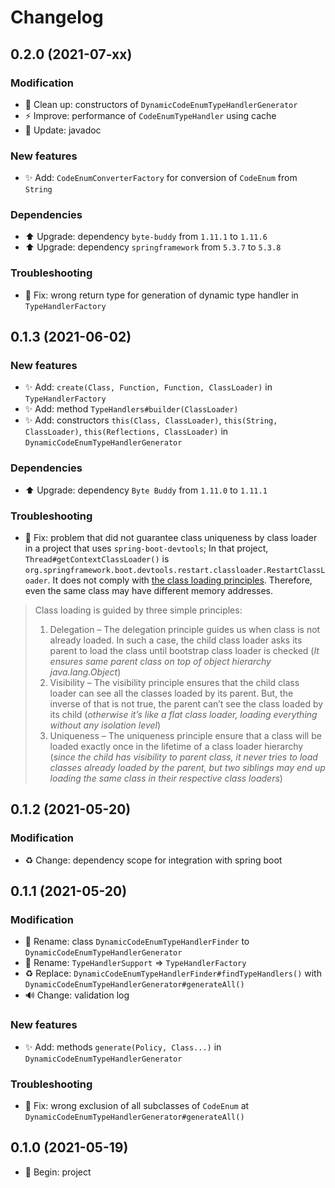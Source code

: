 # Changelog

## 0.2.0 (2021-07-xx)

### Modification

- 🚿 Clean up: constructors of `DynamicCodeEnumTypeHandlerGenerator`
- ⚡️ Improve: performance of `CodeEnumTypeHandler` using cache
- 📝 Update: javadoc

### New features

- ✨ Add: `CodeEnumConverterFactory` for conversion of `CodeEnum` from `String`

### Dependencies

- ⬆️ Upgrade: dependency `byte-buddy` from `1.11.1` to `1.11.6`
- ⬆️ Upgrade: dependency `springframework` from `5.3.7` to `5.3.8`

### Troubleshooting

- 🐞 Fix: wrong return type for generation of dynamic type handler in `TypeHandlerFactory`



## 0.1.3 (2021-06-02)

### New features

- ✨ Add: `create(Class, Function, Function, ClassLoader)` in `TypeHandlerFactory`
- ✨ Add: method `TypeHandlers#builder(ClassLoader)`
- ✨ Add: constructors `this(Class, ClassLoader)`, `this(String, ClassLoader)`, `this(Reflections, ClassLoader)` in `DynamicCodeEnumTypeHandlerGenerator`

### Dependencies

- ⬆️ Upgrade: dependency `Byte Buddy` from `1.11.0` to `1.11.1`

### Troubleshooting

- 🐞 Fix: problem that did not guarantee class uniqueness by class loader in a project that uses `spring-boot-devtools`; In that project, `Thread#getContextClassLoader()` is `org.springframework.boot.devtools.restart.classloader.RestartClassLoader`. It does not comply with [the class loading principles](https://dzone.com/articles/demystify-java-class-loading). Therefore, even the same class may have different memory addresses.

> Class loading is guided by three simple principles:
>
> 1. Delegation – The delegation principle guides us when class is not already loaded. In such a case, the child class loader asks its parent to load the class until bootstrap class loader is checked (*It ensures same parent class on top of object hierarchy java.lang.Object*)
> 2. Visibility – The visibility principle ensures that the child class loader can see all the classes loaded by its parent. But, the inverse of that is not true, the parent can’t see the class loaded by its child (*otherwise it’s like a flat class loader, loading everything without any isolation level*)
> 3. Uniqueness – The uniqueness principle ensure that a class will be loaded exactly once in the lifetime of a class loader hierarchy (*since the child has visibility to parent class, it never tries to load classes already loaded by the parent, but two siblings may end up loading the same class in their respective class loaders*)



## 0.1.2 (2021-05-20)

### Modification

- ♻️ Change: dependency scope for integration with spring boot



## 0.1.1 (2021-05-20)

### Modification

- 🚚 Rename: class `DynamicCodeEnumTypeHandlerFinder` to `DynamicCodeEnumTypeHandlerGenerator`
- 🚚 Rename: `TypeHandlerSupport` => `TypeHandlerFactory`
- ♻️ Replace: `DynamicCodeEnumTypeHandlerFinder#findTypeHandlers()` with `DynamicCodeEnumTypeHandlerGenerator#generateAll()`
- 🔊 Change: validation log

### New features

- ✨ Add: methods `generate(Policy, Class...)` in `DynamicCodeEnumTypeHandlerGenerator`

### Troubleshooting

- 🐞 Fix: wrong exclusion of all subclasses of `CodeEnum` at `DynamicCodeEnumTypeHandlerGenerator#generateAll()`



## 0.1.0 (2021-05-19)

- 🎉 Begin: project

